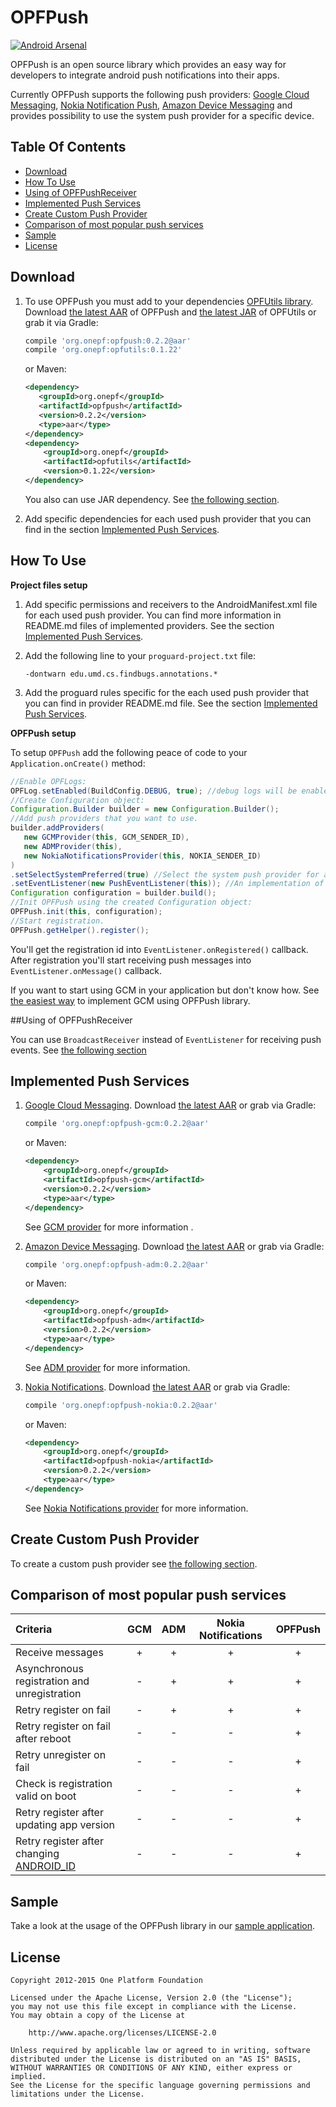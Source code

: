 # OPFPush

[![Android Arsenal](https://img.shields.io/badge/Android%20Arsenal-OPFPush-brightgreen.svg?style=flat)](http://android-arsenal.com/details/1/1809)

OPFPush is an open source library which provides an easy way for developers to integrate android 
push notifications into their apps.

Currently OPFPush supports the following push providers: [Google Cloud Messaging][google-cloud-messaging],
[Nokia Notification Push][nokia-notifications], [Amazon Device Messaging][amazon-device-messaging] and
provides possibility to use the system push provider for a specific device.


## Table Of Contents
- [Download](#user-content-download)
- [How To Use](#user-content-how-to-use)
- [Using of OPFPushReceiver](#user-content-using-of-opfpushreceiver)
- [Implemented Push Services](#user-content-implemented-push-services)
- [Create Custom Push Provider](#user-content-create-custom-push-provider)
- [Comparison of most popular push services](#user-content-comparison-of-most-popular-push-services)
- [Sample](#sample)
- [License](#user-content-license)



## Download

1. To use OPFPush you must add to your dependencies [OPFUtils library][opfutils].
   Download [the latest AAR][opfpush-latest-aar] of OPFPush and [the latest JAR][opfutils-latest-jar] of OPFUtils
   or grab it via Gradle:
   ```groovy
   compile 'org.onepf:opfpush:0.2.2@aar'
   compile 'org.onepf:opfutils:0.1.22'
   ```

   or Maven:
   ```xml
   <dependency>
      <groupId>org.onepf</groupId>
      <artifactId>opfpush</artifactId>
      <version>0.2.2</version>
      <type>aar</type>
   </dependency>
   <dependency>
       <groupId>org.onepf</groupId>
       <artifactId>opfutils</artifactId>
       <version>0.1.22</version>
   </dependency>
   ```

   You also can use JAR dependency. See [the following section][jar-dependency-using].

2. Add specific dependencies for each used push provider that you can find in the 
   section [Implemented Push Services](#user-content-implemented-push-services).

## How To Use

**Project files setup**

1. Add specific permissions and receivers to the AndroidManifest.xml file for each used push provider. 
   You can find more information in README.md files of implemented providers. 
   See the section [Implemented Push Services](#user-content-implemented-push-services).

2. Add the following line to your `proguard-project.txt` file:
    ```
    -dontwarn edu.umd.cs.findbugs.annotations.*
    ```
3. Add the proguard rules specific for the each used push provider that you can find in provider README.md file.
   See the section [Implemented Push Services](#user-content-implemented-push-services).
   
**OPFPush setup**

To setup `OPFPush` add the following peace of code to your `Application.onCreate()` method:
```java
//Enable OPFLogs:
OPFLog.setEnabled(BuildConfig.DEBUG, true); //debug logs will be enabled only in debug build.
//Create Configuration object:
Configuration.Builder builder = new Configuration.Builder();
//Add push providers that you want to use.
builder.addProviders( 
   new GCMProvider(this, GCM_SENDER_ID),
   new ADMProvider(this),
   new NokiaNotificationsProvider(this, NOKIA_SENDER_ID)
)
.setSelectSystemPreferred(true) //Select the system push provider for a specific device. (false by default).
.setEventListener(new PushEventListener(this)); //An implementation of EventListener interface.
Configuration configuration = builder.build();
//Init OPFPush using the created Configuration object:
OPFPush.init(this, configuration);
//Start registration.
OPFPush.getHelper().register();
```

You'll get the registration id into `EventListener.onRegistered()` callback.
After registration you'll start receiving push messages into `EventListener.onMessage()` callback.

If you want to start using GCM in your application but don't know how. See [the easiest way][easiest-gcm]
to implement GCM using OPFPush library.

##Using of OPFPushReceiver

You can use `BroadcastReceiver` instead of `EventListener` for receiving push events. 
See [the following section][opfpush-receiver-section]

## Implemented Push Services

1. [Google Cloud Messaging][google-cloud-messaging].
    Download [the latest AAR][gcm-latest-aar] or grab via Gradle:
    ```groovy
    compile 'org.onepf:opfpush-gcm:0.2.2@aar'
    ```
    
    or Maven:
    ```xml
    <dependency>
        <groupId>org.onepf</groupId>
        <artifactId>opfpush-gcm</artifactId>
        <version>0.2.2</version>
        <type>aar</type>
    </dependency>
    ```
    
    See [GCM provider][opfpush-gcm] for more information .
    
2. [Amazon Device Messaging][amazon-device-messaging].
    Download [the latest AAR][adm-latest-aar] or grab via Gradle:
    ```groovy
    compile 'org.onepf:opfpush-adm:0.2.2@aar'
    ```
    
    or Maven:
    ```xml
    <dependency>
        <groupId>org.onepf</groupId>
        <artifactId>opfpush-adm</artifactId>
        <version>0.2.2</version>
        <type>aar</type>
    </dependency>
    ```
    
    See [ADM provider][opfpush-adm] for more information.
    
3. [Nokia Notifications][nokia-notifications].
    Download [the latest AAR][nokia-latest-aar] or grab via Gradle:
    ```groovy
    compile 'org.onepf:opfpush-nokia:0.2.2@aar'
    ```
        
    or Maven:
    ```xml
    <dependency>
        <groupId>org.onepf</groupId>
        <artifactId>opfpush-nokia</artifactId>
        <version>0.2.2</version>
        <type>aar</type>
    </dependency>
    ```

    See [Nokia Notifications provider][opfpush-nokia] for more information.

## Create Custom Push Provider

To create a custom push provider see [the following section][custom-push-provider].

## Comparison of most popular push services

| Criteria                            | GCM   | ADM   | Nokia Notifications | OPFPush     |
| :---------------------------------- | :---: | :---: | :-----------------: | :---------: |
| Receive messages                    |   +   |   +   |          +          |      +      |
| Asynchronous registration and unregistration |   -   |   +   |          +          |      +      |
| Retry register on fail              |   -   |   +   |          +          |      +      |
| Retry register on fail after reboot |   -   |   -   |          -          |      +      |
| Retry unregister on fail            |   -   |   -   |          -          |      +      |
| Check is registration valid on boot |   -   |   -   |          -          |      +      |
| Retry register after updating app version |   -   |   -   |          -          |      +      |
| Retry register after changing [ANDROID_ID][android-id] |   -   |   -   |          -          |      +      |


## Sample

Take a look at the usage of the OPFPush library in our [sample application][sample].

## License

    Copyright 2012-2015 One Platform Foundation

    Licensed under the Apache License, Version 2.0 (the "License");
    you may not use this file except in compliance with the License.
    You may obtain a copy of the License at

        http://www.apache.org/licenses/LICENSE-2.0

    Unless required by applicable law or agreed to in writing, software
    distributed under the License is distributed on an "AS IS" BASIS,
    WITHOUT WARRANTIES OR CONDITIONS OF ANY KIND, either express or implied.
    See the License for the specific language governing permissions and
    limitations under the License.


[google-cloud-messaging]: https://developer.android.com/google/gcm
[amazon-device-messaging]: https://developer.amazon.com/appsandservices/apis/engage/device-messaging
[nokia-notifications]: http://developer.nokia.com/resources/library/nokia-x/nokia-notifications
[opfutils]: https://github.com/onepf/OPFUtils
[opfutils-latest-jar]: https://github.com/onepf/OPFUtils/releases/download/v0.1.22/opfutils-0.1.22.jar
[jar-dependency-using]: https://github.com/onepf/OPFPush/wiki/Using-of-JAR-dependencies
[opfpush-receiver-section]: https://github.com/onepf/OPFPush/wiki/Using-of-OPFPushReceiver
[custom-push-provider]: https://github.com/onepf/OPFPush/wiki/Create-custom-push-provider
[android-id]: http://developer.android.com/reference/android/provider/Settings.Secure.html#ANDROID_ID
[opfpush-gcm]: ./opfpush-providers/gcm
[opfpush-adm]: ./opfpush-providers/adm
[opfpush-nokia]: ./opfpush-providers/nokia
[opfpush-latest-aar]: https://github.com/onepf/OPFPush/releases/download/v0.2.2/opfpush-0.2.2.aar
[gcm-latest-aar]: https://github.com/onepf/OPFPush/releases/download/v0.2.2/opfpush-gcm-0.2.2.aar
[adm-latest-aar]: https://github.com/onepf/OPFPush/releases/download/v0.2.2/opfpush-adm-0.2.2.aar
[nokia-latest-aar]: https://github.com/onepf/OPFPush/releases/download/v0.2.2/opfpush-nokia-0.2.2.aar
[easiest-gcm]: https://github.com/onepf/OPFPush/wiki/The-easiest-way-to-implement-GCM
[sample]: https://github.com/onepf/OPFPush/tree/master/samples/pushchat
